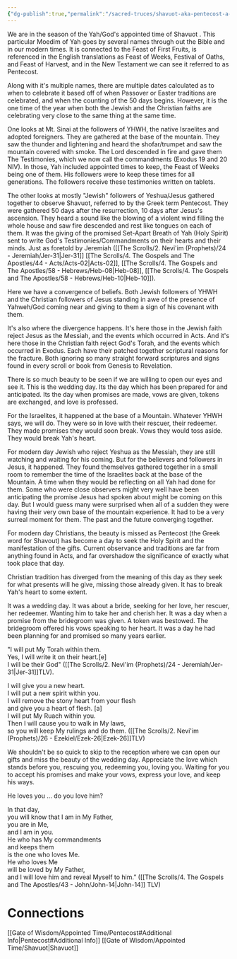 ```yaml
---
{"dg-publish":true,"permalink":"/sacred-truces/shavuot-aka-pentecost-a-divergence-of-jewish-and-christian-faiths/","tags":["#Shavuot","#Pentecost","#SacredTruces","#Torah","#HolySpirt","#Ruach","#Exodus19","#Exodus20","#Acts2","#Jeremiah31","#Hebrews8","#Hebrews10","#Ezekiel36","#John14","#JesusFollowers","#JewishTradition","#ChristianTradition","#Law","#NewCovenant","#Wordpress"]}
---
```



We are in the season of the Yah/God's appointed time of Shavuot . This particular Moedim of Yah goes by several names through out the Bible and in our modern times. It is connected to the Feast of First Fruits, is referenced in the English translations as Feast of Weeks, Festival of Oaths, and Feast of Harvest, and in the New Testament we can see it referred to as Pentecost.

Along with it's multiple names, there are multiple dates calculated as to when to celebrate it based off of when Passover or Easter traditions are celebrated, and when the counting of the 50 days begins. However, it is the one time of the year when both the Jewish and the Christian faiths are celebrating very close to the same thing at the same time.

One looks at Mt. Sinai at the followers of YHWH, the native Israelites and adopted foreigners. They are gathered at the base of the mountain. They saw the thunder and lightening and heard the shofar/trumpet and saw the mountain covered with smoke. The Lord descended in fire and gave them The Testimonies, which we now call the commandments (Exodus 19 and 20 NIV). In those, Yah included appointed times to keep, the Feast of Weeks being one of them. His followers were to keep these times for all generations. The followers receive these testimonies written on tablets.

The other looks at mostly "Jewish" followers of Yeshua/Jesus gathered together to observe Shavuot, referred to by the Greek term Pentecost. They were gathered 50 days after the resurrection, 10 days after Jesus's ascension. They heard a sound like the blowing of a violent wind filling the whole house and saw fire descended and rest like tongues on each of them. It was the giving of the promised Set-Apart Breath of Yah (Holy Spirit) sent to write God's Testimonies/Commandments on their hearts and their minds. Just as foretold by Jeremiah ([[The Scrolls/2. Nevi'im (Prophets)/24 - Jeremiah/Jer-31\|Jer-31]] [[The Scrolls/4. The Gospels and The Apostles/44 - Acts/Acts-02\|Acts-02]], [[The Scrolls/4. The Gospels and The Apostles/58 - Hebrews/Heb-08\|Heb-08]], [[The Scrolls/4. The Gospels and The Apostles/58 - Hebrews/Heb-10\|Heb-10]]).

Here we have a convergence of beliefs. Both Jewish followers of YHWH and the Christian followers of Jesus standing in awe of the presence of Yahweh/God coming near and giving to them a sign of his covenant with them. 

It's also where the divergence happens. It's here those in the Jewish faith reject Jesus as the Messiah, and the events which occurred in Acts. And it's here those in the Christian faith reject God's Torah, and the events which occurred in Exodus. Each have their patched together scriptural reasons for the fracture. Both ignoring so many straight forward scriptures and signs found in every scroll or book from Genesis to Revelation.

There is so much beauty to be seen if we are willing to open our eyes and see it. This is the wedding day. Its the day which has been prepared for and anticipated. Its the day when promises are made, vows are given, tokens are exchanged, and love is professed.

For the Israelites, it happened at the base of a Mountain. Whatever YHWH says, we will do. They were so in love with their rescuer, their redeemer. They made promises they would soon break. Vows they would toss aside. They would break Yah's heart.

For modern day Jewish who reject Yeshua as the Messiah, they are still watching and waiting for his coming. But for the believers and followers in Jesus, it happened. They found themselves gathered together in a small room to remember the time of the Israelites back at the base of the Mountain. A time when they would be reflecting on all Yah had done for them. Some who were close observers might very well have been anticipating the promise Jesus had spoken about might be coming on this day. But I would guess many were surprised when all of a sudden they were having their very own base of the mountain experience. It had to be a very surreal moment for them. The past and the future converging together.

For modern day Christians, the beauty is missed as Pentecost (the Greek word for Shavout) has become a day to seek the Holy Spirit and the manifestation of the gifts. Current observance and traditions are far from anything found in Acts, and far overshadow the significance of exactly what took place that day.

Christian tradition has diverged from the meaning of this day as they seek for what presents will he give, missing those already given. It has to break Yah's heart to some extent.

It was a wedding day. It was about a bride, seeking for her love, her rescuer, her redeemer. Wanting him to take her and cherish her. It was a day when a promise from the bridegroom was given. A token was bestowed. The bridegroom offered his vows speaking to her heart. It was a day he had been planning for and promised so many years earlier.

"I will put My Torah within them.  
Yes, I will write it on their heart.[e]  
I will be their God" ([[The Scrolls/2. Nevi'im (Prophets)/24 - Jeremiah/Jer-31\|Jer-31]]TLV).

I will give you a new heart.  
I will put a new spirit within you.  
I will remove the stony heart from your flesh  
and give you a heart of flesh. [a]  
I will put My Ruach within you.  
Then I will cause you to walk in My laws,  
so you will keep My rulings and do them. ([[The Scrolls/2. Nevi'im (Prophets)/26 - Ezekiel/Ezek-26\|Ezek-26]]TLV)

We shouldn't be so quick to skip to the reception where we can open our gifts and miss the beauty of the wedding day. Appreciate the love which stands before you, rescuing you, redeeming you, loving you. Waiting for you to accept his promises and make your vows, express your love, and keep his ways.

He loves you ... do you love him?

In that day,  
you will know that I am in My Father,  
you are in Me,  
and I am in you.   
He who has My commandments  
and keeps them  
is the one who loves Me.  
He who loves Me  
will be loved by My Father,  
and I will love him and reveal Myself to him.” ([[The Scrolls/4. The Gospels and The Apostles/43 - John/John-14\|John-14]] TLV)

# Connections

[[Gate of Wisdom/Appointed Time/Pentecost#Additional Info\|Pentecost#Additional Info]]
[[Gate of Wisdom/Appointed Time/Shavuot\|Shavuot]]
